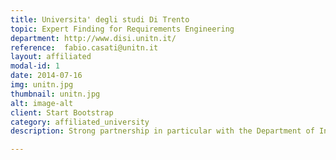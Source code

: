 ```yaml
---
title: Universita' degli studi Di Trento
topic: Expert Finding for Requirements Engineering
department: http://www.disi.unitn.it/
reference:  fabio.casati@unitn.it
layout: affiliated
modal-id: 1
date: 2014-07-16
img: unitn.jpg 
thumbnail: unitn.jpg
alt: image-alt
client: Start Bootstrap
category: affiliated_university
description: Strong partnership in particular with the Department of Information Engineering and Computer Science (DISI)

---
```

